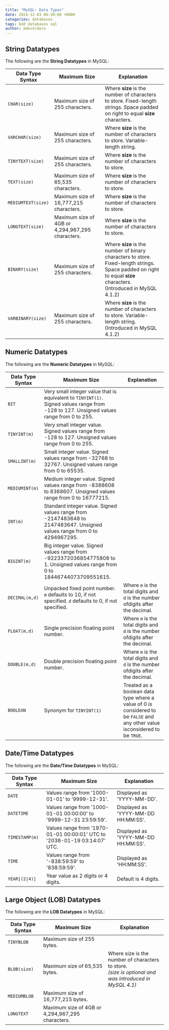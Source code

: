 ```yaml
---
title: "MySQL: Data Types"
date: 2024-12-03 06:30:00 +0000 
categories: databases
tags: bdd databases sql 
author: mdevoldere
--- 
```


## String Datatypes

The following are the **String Datatypes** in MySQL:

| Data Type Syntax   | Maximum Size                                     | Explanation                                                                                                                                                          |
| ------------------ | ------------------------------------------------ | -------------------------------------------------------------------------------------------------------------------------------------------------------------------- |
| `CHAR(size)`       | Maximum size of 255 characters.                  | Where **size** is the number of characters to store. Fixed-length strings. Space padded on right to equal **size** characters.                                       |
| `VARCHAR(size)`    | Maximum size of 255 characters.                  | Where **size** is the number of characters to store. Variable-length string.                                                                                         |
| `TINYTEXT(size)`   | Maximum size of 255 characters.                  | Where **size** is the number of characters to store.                                                                                                                 |
| `TEXT(size)`       | Maximum size of 65,535 characters.               | Where **size** is the number of characters to store.                                                                                                                 |
| `MEDIUMTEXT(size)` | Maximum size of 16,777,215 characters.           | Where **size** is the number of characters to store.                                                                                                                 |
| `LONGTEXT(size)`   | Maximum size of 4GB or 4,294,967,295 characters. | Where **size** is the number of characters to store.                                                                                                                 |
| `BINARY(size)`     | Maximum size of 255 characters.                  | Where **size** is the number of binary characters to store. Fixed-length strings. Space padded on right to equal **size** characters.<br>(Introduced in MySQL 4.1.2) |
| `VARBINARY(size)`  | Maximum size of 255 characters.                  | Where **size** is the number of characters to store. Variable-length string.<br>(Introduced in MySQL 4.1.2)                                                          |


## Numeric Datatypes

The following are the **Numeric Datatypes** in MySQL:

| Data Type Syntax        | Maximum Size                                                                                                                            | Explanation                                                                                                                                                   |
| ----------------------- | --------------------------------------------------------------------------------------------------------------------------------------- | ------------------------------------------------------------------------------------------------------------------------------------------------------------- |
| `BIT`                   | Very small integer value that is equivalent to `TINYINT(1)`. Signed values range from -128 to 127. Unsigned values range from 0 to 255. |
| `TINYINT(m)`            | Very small integer value. Signed values range from -128 to 127. Unsigned values range from 0 to 255.                                    |
| `SMALLINT(m)`           | Small integer value. Signed values range from -32768 to 32767. Unsigned values range from 0 to 65535.                                   |
| `MEDIUMINT(m)`          | Medium integer value. Signed values range from -8388608 to 8388607. Unsigned values range from 0 to 16777215.                           |
| `INT(m)`                | Standard integer value. Signed values range from -2147483648 to 2147483647. Unsigned values range from 0 to 4294967295.                 |
| `BIGINT(m)`             | Big integer value. Signed values range from -9223372036854775808 to 1. Unsigned values range from 0 to 18446744073709551615.            |
| `DECIMAL(m,d)`          | Unpacked fixed point number. `m` defaults to 10, if not specified. `d` defaults to 0, if not specified.                                 | Where `m` is the total digits and `d` is the number ofdigits after the decimal.                                                                               |
| `FLOAT(m,d)`            | Single precision floating point number.                                                                                                 | Where `m` is the total digits and `d` is the number ofdigits after the decimal.                                                                               |
| `DOUBLE(m,d)`           | Double precision floating point number.                                                                                                 | Where `m` is the total digits and `d` is the number ofdigits after the decimal.                                                                               |
| `BOOLEAN`               | Synonym for `TINYINT(1)`                                                                                                                | Treated as a boolean data type where a value of 0 is considered to be `FALSE` and any other value isconsidered to be `TRUE`.                                  |


## Date/Time Datatypes

The following are the **Date/Time Datatypes** in MySQL:

| Data Type Syntax | Maximum Size                                                              | Explanation                         |
| ---------------- | ------------------------------------------------------------------------- | ----------------------------------- |
| `DATE`           | Values range from '1000-01-01' to '9999-12-31'.                           | Displayed as 'YYYY-MM-DD'.          |
| `DATETIME`       | Values range from '1000-01-01 00:00:00' to '9999-12-31 23:59:59'.         | Displayed as 'YYYY-MM-DD HH:MM:SS'. |
| `TIMESTAMP(m)`   | Values range from '1970-01-01 00:00:01' UTC to '2038-01-19 03:14:07' UTC. | Displayed as 'YYYY-MM-DD HH:MM:SS'. |
| `TIME`           | Values range from '-838:59:59' to '838:59:59'.                            | Displayed as 'HH:MM:SS'.            |
| `YEAR[(2\|4)]`    | Year value as 2 digits or 4 digits.                                       | Default is 4 digits.                |


## Large Object (LOB) Datatypes

The following are the **LOB Datatypes** in MySQL:

| Data Type Syntax | Maximum Size                                     | Explanation                                                                                              |
| ---------------- | ------------------------------------------------ | -------------------------------------------------------------------------------------------------------- |
| `TINYBLOB`       | Maximum size of 255 bytes.                       |
| `BLOB(size)`     | Maximum size of 65,535 bytes.                    | Where size is the number of characters to store.<br>*(size is optional and was introduced in MySQL 4.1)* |
| `MEDIUMBLOB`     | Maximum size of 16,777,215 bytes.                |
| `LONGTEXT`       | Maximum size of 4GB or 4,294,967,295 characters. |
